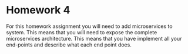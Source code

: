 # Homework 4

For this homework assignment you will need to add microservices to system.  This means that you will need to expose the complete microservices architecture.  This means that you have implement all your end-points and describe what each end point does.
